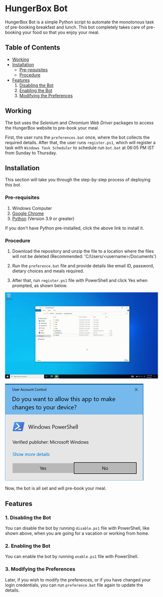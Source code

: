 # HungerBox Bot <!-- omit in toc -->

HungerBox Bot is a simple Python script to automate the monotonous task of pre-booking breakfast and lunch. This bot completely takes care of pre-booking your food so that you enjoy your meal.

## Table of Contents <!-- omit in toc -->

- [Working](#working)
- [Installation](#installation)
  - [Pre-requisites](#pre-requisites)
  - [Procedure](#procedure)
- [Features](#features)
  1. [Disabling the Bot](#1-disabling-the-bot)
  2. [Enabling the Bot](#2-enabling-the-bot)
  3. [Modifying the Preferences](#3-modifying-the-preferences)

## Working

The bot uses the *Selenium* and *Chromium Web Driver* packages to access the HungerBox website to pre-book your meal.

First, the user runs the `preferences.bat` once, where the bot collects the required details. After that, the user runs `register.ps1`, which will register a task with `Windows Task Scheduler` to schedule run `bot.bat` at 06:05 PM IST from Sunday to Thursday.

## Installation

This section will take you through the step-by-step process of deploying this bot.

### Pre-requisites

1. Windows Computer
2. [Google Chrome](https://www.google.com/intl/en_in/chrome/)
3. [Python](https://www.python.org/ftp/python/3.11.3/python-3.11.3-amd64.exe) (Version 3.9 or greater)

If you don't have Python pre-installed, click the above link to install it.

### Procedure

1. Download the repository and unzip the file to a location where the files will not be deleted (Recommended: 'C/Users/\<username\>/Documents')

2. Run the `preference.bat` file and provide details like email ID, password, dietary choices and meals required.

3. After that, run `register.ps1` file with PowerShell and click Yes when prompted, as shown below.

![Register Task](./img/register.gif)

![UAC](./img/uac-promt.png)

Now, the bot is all set and will pre-book your meal.

## Features

### 1. Disabling the Bot

You can disable the bot by running `disable.ps1` file with PowerShell, like shown above, when you are going for a vacation or working from home.

### 2. Enabling the Bot

You can enable the bot by running `enable.ps1` file with PowerShell.

### 3. Modifying the Preferences

Later, if you wish to modify the preferences, or if you have changed your login credentials, you can run `preference.bat` file again to update the details.
